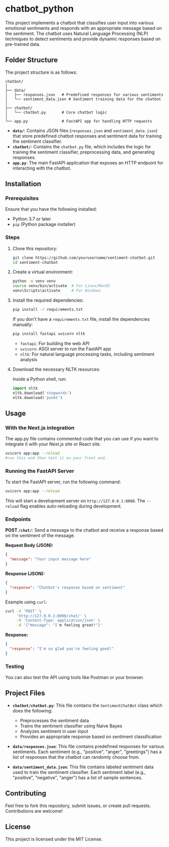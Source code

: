 # chatbot_python

This project implements a chatbot that classifies user input into various emotional sentiments and responds with an appropriate message based on the sentiment. The chatbot uses Natural Language Processing (NLP) techniques to detect sentiments and provide dynamic responses based on pre-trained data.

## Folder Structure

The project structure is as follows:

```
chatbot/
│
├── data/
│   ├── responses.json   # Predefined responses for various sentiments
│   └── sentiment_data.json # Sentiment training data for the chatbot
│
├── chatbot/
│   └── chatbot.py       # Core chatbot logic
│
└── app.py               # FastAPI app for handling HTTP requests
```

- **`data/`**: Contains JSON files (`responses.json` and `sentiment_data.json`) that store predefined chatbot responses and sentiment data for training the sentiment classifier.
- **`chatbot/`**: Contains the `chatbot.py` file, which includes the logic for training the sentiment classifier, preprocessing data, and generating responses.
- **`app.py`**: The main FastAPI application that exposes an HTTP endpoint for interacting with the chatbot.

## Installation

### Prerequisites

Ensure that you have the following installed:

- Python 3.7 or later
- `pip` (Python package installer)

### Steps

1. Clone this repository:

   ```bash
   git clone https://github.com/yourusername/sentiment-chatbot.git
   cd sentiment-chatbot
   ```

2. Create a virtual environment:

   ```bash
   python -m venv venv
   source venv/bin/activate  # For Linux/MacOS
   venv\Scripts\activate     # For Windows
   ```

3. Install the required dependencies:

   ```bash
   pip install -r requirements.txt
   ```

   If you don't have a `requirements.txt` file, install the dependencies manually:

   ```bash
   pip install fastapi uvicorn nltk
   ```

   - `fastapi`: For building the web API
   - `uvicorn`: ASGI server to run the FastAPI app
   - `nltk`: For natural language processing tasks, including sentiment analysis

4. Download the necessary NLTK resources:

   Inside a Python shell, run:

   ```python
   import nltk
   nltk.download('stopwords')
   nltk.download('punkt')
   ```

## Usage


### With the Next.js integration

The app.py file contains commented code that you can use if you want to integrate it with your Next.js site or React site.

```bash
uvicorn app:app --reload
#run this and then test it on your front end.
```



### Running the FastAPI Server

To start the FastAPI server, run the following command:

```bash
uvicorn app:app --reload
```

This will start a development server on `http://127.0.0.1:8000`. The `--reload` flag enables auto-reloading during development.

### Endpoints

**POST `/chat/`**: Send a message to the chatbot and receive a response based on the sentiment of the message.

**Request Body (JSON):**

```json
{
  "message": "Your input message here"
}
```

**Response (JSON):**

```json
{
  "response": "Chatbot's response based on sentiment"
}
```

Example using `curl`:

```bash
curl -X 'POST' \
     'http://127.0.0.1:8000/chat/' \
     -H 'Content-Type: application/json' \
     -d '{"message": "I'm feeling great!"}'
```

**Response:**

```json
{
  "response": "I'm so glad you're feeling good!"
}
```

### Testing

You can also test the API using tools like Postman or your browser.

## Project Files

- **`chatbot/chatbot.py`**: This file contains the `SentimentChatBot` class which does the following:
  - Preprocesses the sentiment data
  - Trains the sentiment classifier using Naive Bayes
  - Analyzes sentiment in user input
  - Provides an appropriate response based on sentiment classification

- **`data/responses.json`**: This file contains predefined responses for various sentiments. Each sentiment (e.g., "positive", "anger", "greetings") has a list of responses that the chatbot can randomly choose from.

- **`data/sentiment_data.json`**: This file contains labeled sentiment data used to train the sentiment classifier. Each sentiment label (e.g., "positive", "negative", "anger") has a list of sample sentences.

## Contributing

Feel free to fork this repository, submit issues, or create pull requests. Contributions are welcome!

## License

This project is licensed under the MIT License.
